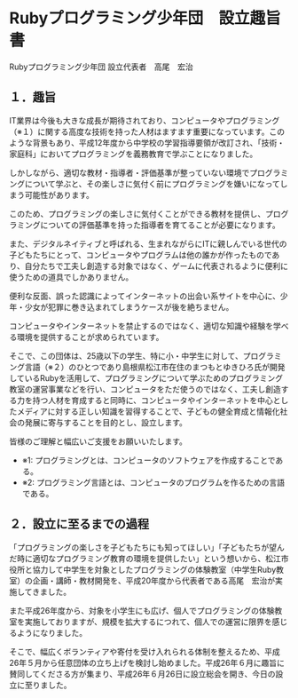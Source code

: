 # Rubyプログラミング少年団　設立趣旨書

Rubyプログラミング少年団
設立代表者　高尾　宏治

## １．趣旨

IT業界は今後も大きな成長が期待されており、コンピュータやプログラミング（※１）に関する高度な技術を持った人材はますます重要になっています。このような背景もあり、平成12年度から中学校の学習指導要領が改訂され、「技術・家庭科」においてプログラミングを義務教育で学ぶことになりました。

しかしながら、適切な教材・指導者・評価基準が整っていない環境でプログラミングについて学ぶと、その楽しさに気付く前にプログラミングを嫌いになってしまう可能性があります。

このため、プログラミングの楽しさに気付くことができる教材を提供し、プログラミングについての評価基準を持った指導者を育てることが必要になります。

また、デジタルネイティブと呼ばれる、生まれながらにITに親しんでいる世代の子どもたちにとって、コンピュータやプログラムは他の誰かが作ったものであり、自分たちで工夫し創造する対象ではなく、ゲームに代表されるように便利に使うための道具でしかありません。

便利な反面、誤った認識によってインターネットの出会い系サイトを中心に、少年・少女が犯罪に巻き込まれてしまうケースが後を絶ちません。

コンピュータやインターネットを禁止するのではなく、適切な知識や経験を学べる環境を提供することが求められています。

そこで、この団体は、25歳以下の学生、特に小・中学生に対して、プログラミング言語（※２）のひとつであり島根県松江市在住のまつもとゆきひろ氏が開発しているRubyを活用して、プログラミングについて学ぶためのプログラミング教室の運営事業などを行い、コンピュータをただ使うのではなく、工夫し創造する力を持つ人材を育成すると同時に、コンピュータやインターネットを中心としたメディアに対する正しい知識を習得することで、子どもの健全育成と情報化社会の発展に寄与することを目的とし、設立します。

皆様のご理解と幅広いご支援をお願いいたします。

 * ※1: プログラミングとは、コンピュータのソフトウェアを作成することである。
 * ※2: プログラミング言語とは、コンピュータのプログラムを作るための言語である。

## ２．設立に至るまでの過程

「プログラミングの楽しさを子どもたちにも知ってほしい」「子どもたちが望んだ時に適切なプログラミング教育の環境を提供したい」という想いから、松江市役所と協力して中学生を対象としたプログラミングの体験教室（中学生Ruby教室）の企画・講師・教材開発を、平成20年度から代表者である高尾　宏治が実施してきました。

また平成26年度から、対象を小学生にも広げ、個人でプログラミングの体験教室を実施しておりますが、規模を拡大するにつれて、個人での運営に限界を感じるようになりました。

そこで、幅広くボランティアや寄付を受け入れられる体制を整えるため、平成26年５月から任意団体の立ち上げを検討し始めました。平成26年６月に趣旨に賛同してくださる方が集まり、平成26年６月26日に設立総会を開き、今日の設立に至りました。
